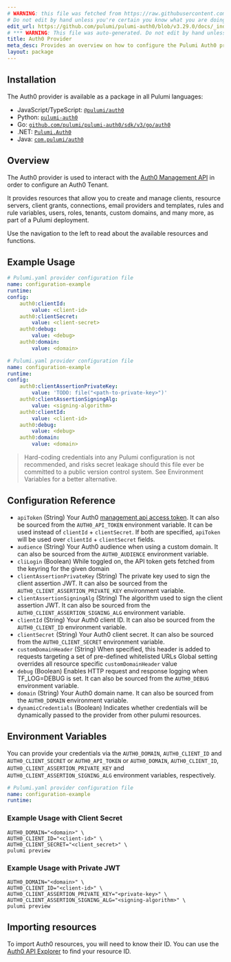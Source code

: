 ```yaml
---
# WARNING: this file was fetched from https://raw.githubusercontent.com/pulumi/pulumi-auth0/v3.29.0/docs/_index.md
# Do not edit by hand unless you're certain you know what you are doing!
edit_url: https://github.com/pulumi/pulumi-auth0/blob/v3.29.0/docs/_index.md
# *** WARNING: This file was auto-generated. Do not edit by hand unless you're certain you know what you are doing! ***
title: Auth0 Provider
meta_desc: Provides an overview on how to configure the Pulumi Auth0 provider.
layout: package
---
```


## Installation

The Auth0 provider is available as a package in all Pulumi languages:

* JavaScript/TypeScript: [`@pulumi/auth0`](https://www.npmjs.com/package/@pulumi/auth0)
* Python: [`pulumi-auth0`](https://pypi.org/project/pulumi-auth0/)
* Go: [`github.com/pulumi/pulumi-auth0/sdk/v3/go/auth0`](https://github.com/pulumi/pulumi-auth0)
* .NET: [`Pulumi.Auth0`](https://www.nuget.org/packages/Pulumi.Auth0)
* Java: [`com.pulumi/auth0`](https://central.sonatype.com/artifact/com.pulumi/auth0)

## Overview

The Auth0 provider is used to interact with the [Auth0 Management API](https://auth0.com/docs/api/management/v2) in
order to configure an Auth0 Tenant.

It provides resources that allow you to create and manage clients, resource servers, client grants, connections, email
providers and templates, rules and rule variables, users, roles, tenants, custom domains, and many more, as part of a
Pulumi deployment.

Use the navigation to the left to read about the available resources and functions.
## Example Usage

```yaml
# Pulumi.yaml provider configuration file
name: configuration-example
runtime:
config:
    auth0:clientId:
        value: <client-id>
    auth0:clientSecret:
        value: <client-secret>
    auth0:debug:
        value: <debug>
    auth0:domain:
        value: <domain>

```

```yaml
# Pulumi.yaml provider configuration file
name: configuration-example
runtime:
config:
    auth0:clientAssertionPrivateKey:
        value: 'TODO: file("<path-to-private-key>")'
    auth0:clientAssertionSigningAlg:
        value: <signing-algorithm>
    auth0:clientId:
        value: <client-id>
    auth0:debug:
        value: <debug>
    auth0:domain:
        value: <domain>

```

> Hard-coding credentials into any Pulumi configuration is not recommended, and risks secret leakage should this
file ever be committed to a public version control system. See Environment Variables for a
better alternative.
## Configuration Reference

- `apiToken` (String) Your Auth0 [management api access token](https://auth0.com/docs/security/tokens/access-tokens/management-api-access-tokens). It can also be sourced from the `AUTH0_API_TOKEN` environment variable. It can be used instead of `clientId` + `clientSecret`. If both are specified, `apiToken` will be used over `clientId` + `clientSecret` fields.
- `audience` (String) Your Auth0 audience when using a custom domain. It can also be sourced from the `AUTH0_AUDIENCE` environment variable.
- `cliLogin` (Boolean) While toggled on, the API token gets fetched from the keyring for the given domain
- `clientAssertionPrivateKey` (String) The private key used to sign the client assertion JWT. It can also be sourced from the `AUTH0_CLIENT_ASSERTION_PRIVATE_KEY` environment variable.
- `clientAssertionSigningAlg` (String) The algorithm used to sign the client assertion JWT. It can also be sourced from the `AUTH0_CLIENT_ASSERTION_SIGNING_ALG` environment variable.
- `clientId` (String) Your Auth0 client ID. It can also be sourced from the `AUTH0_CLIENT_ID` environment variable.
- `clientSecret` (String) Your Auth0 client secret. It can also be sourced from the `AUTH0_CLIENT_SECRET` environment variable.
- `customDomainHeader` (String) When specified, this header is added to requests targeting a set of pre-defined whitelisted URLs Global setting overrides all resource specific `customDomainHeader` value
- `debug` (Boolean) Enables HTTP request and response logging when TF_LOG=DEBUG is set. It can also be sourced from the `AUTH0_DEBUG` environment variable.
- `domain` (String) Your Auth0 domain name. It can also be sourced from the `AUTH0_DOMAIN` environment variable.
- `dynamicCredentials` (Boolean) Indicates whether credentials will be dynamically passed to the provider from other pulumi resources.
## Environment Variables

You can provide your credentials via the `AUTH0_DOMAIN`, `AUTH0_CLIENT_ID` and `AUTH0_CLIENT_SECRET` or `AUTH0_API_TOKEN`
or `AUTH0_DOMAIN`, `AUTH0_CLIENT_ID`, `AUTH0_CLIENT_ASSERTION_PRIVATE_KEY` and `AUTH0_CLIENT_ASSERTION_SIGNING_ALG` environment variables, respectively.

```yaml
# Pulumi.yaml provider configuration file
name: configuration-example
runtime:

```
### Example Usage with Client Secret

```shell
AUTH0_DOMAIN="<domain>" \
AUTH0_CLIENT_ID="<client-id>" \
AUTH0_CLIENT_SECRET="<client_secret>" \
pulumi preview
```
### Example Usage with Private JWT

```shell
AUTH0_DOMAIN="<domain>" \
AUTH0_CLIENT_ID="<client-id>" \
AUTH0_CLIENT_ASSERTION_PRIVATE_KEY="<private-key>" \
AUTH0_CLIENT_ASSERTION_SIGNING_ALG="<signing-algorithm>" \
pulumi preview
```
## Importing resources

To import Auth0 resources, you will need to know their ID. You can use
the [Auth0 API Explorer](https://auth0.com/docs/api/management/v2) to find your resource ID.